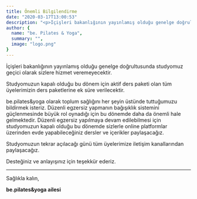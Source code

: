 ```yaml
---
title: Önemli Bilgilendirme
date: "2020-03-17T13:00:53"
description: "<p>İçişleri bakanlığının yayınlamış olduğu genelge doğrultusunda studyomuz geçici olarak sizlere hizmet veremeyecektir. Studyomuzun kapalı olduğu bu dönem için aktif ders paketi olan tüm...</p>"
author: {
  name: "be. Pilates & Yoga",
  summary: "",
  image: "logo.png"
}
---
```

İçişleri bakanlığının yayınlamış olduğu genelge doğrultusunda studyomuz geçici olarak sizlere hizmet veremeyecektir.

Studyomuzun kapalı olduğu bu dönem için aktif ders paketi olan tüm üyelerimizin ders paketlerine ek süre verilecektir.

be.pilates&amp;yoga olarak toplum sağlığını her şeyin üstünde tuttuğumuzu bildirmek isteriz. Düzenli egzersiz yapmanın bağışıklık sistemini güçlenmesinde büyük rol oynadığı için bu dönemde daha da önemli hale gelmektedir. Düzenli egzersiz yapılmaya devam edilebilmesi için studyomuzun kapalı olduğu bu dönemde sizlerle online platformlar üzerinden evde yapabileceğiniz dersler ve içerikler paylaşacağız.

Studyomuzun tekrar açılacağı günü tüm üyelerimize iletişim kanallarından paylaşacağız.

Desteğiniz ve anlayışınız için teşekkür ederiz.

---

Sağlıkla kalın,

**be.pilates&amp;yoga ailesi**
